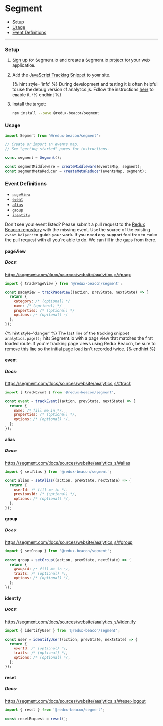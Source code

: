 # Segment

* [Setup](#setup)
* [Usage](#usage)
* [Event Definitions](#event-definitions)

----

### Setup

1. [Sign up](https://segment.com/signup) for Segment.io and create a Segment.io project for your web application.

2. Add the
   [JavaScript Tracking Snippet](https://segment.com/docs/sources/website/analytics.js/quickstart/)
   to your site.

    {% hint style='info' %}
    During development and testing it is often helpful to use the debug
    version of analytics.js. Follow the instructions
    [here](https://segment.com/docs/sources/website/analytics.js/#debug)
    to enable it.
    {% endhint %}

3. Install the target:

    ```bash
    npm install --save @redux-beacon/segment
    ```

### Usage

```js
import Segment from '@redux-beacon/segment';

// Create or import an events map.
// See "getting started" pages for instructions.

const segment = Segment();

const segmentMiddleware = createMiddleware(eventsMap, segment);
const segmentMetaReducer = createMetaReducer(eventsMap, segment);
```

### Event Definitions

* [`pageView`](#pageview)
* [`event`](#event)
* [`alias`](#alias)
* [`group`](#group)
* [`identify`](#identify)

Don't see your event listed? Please submit a pull request to
the [Redux Beacon repository](https://github.com/rangle/redux-beacon) with the
missing event. Use the source of the existing `event-helpers` to guide your
work. If you need any support feel free to make the pull request with all you're
able to do. We can fill in the gaps from there.

#### pageView
##### Docs:
https://segment.com/docs/sources/website/analytics.js/#page

```js
import { trackPageView } from '@redux-beacon/segment';

const pageView = trackPageView((action, prevState, nextState) => {
  return {
    category: /* (optional) */
    name: /* (optional) */
    properties: /* (optional) */
    options: /* (optional) */
  };
});
```

{% hint style='danger' %}
The last line of the tracking snippet `analytics.page();` hits Segment.io
with a page view that matches the first loaded route. If you're tracking
page views using Redux Beacon, be sure to remove this line so the initial
page load isn't recorded twice.
{% endhint %}

#### event
##### Docs:
https://segment.com/docs/sources/website/analytics.js/#track

```js
import { trackEvent } from '@redux-beacon/segment';

const event = trackEvent((action, prevState, nextState) => {
  return {
    name: /* fill me in */,
    properties: /* (optional) */,
    options: /* (optional) */,
  };
});
```



#### alias
##### Docs:
https://segment.com/docs/sources/website/analytics.js/#alias

```js
import { setAlias } from '@redux-beacon/segment';

const alias = setAlias((action, prevState, nextState) => {
  return {
    userId: /* fill me in */,
    previousId: /* (optional) */,
    options: /* (optional) */,
  };
});
```



#### group
##### Docs:
https://segment.com/docs/sources/website/analytics.js/#group

```js
import { setGroup } from '@redux-beacon/segment';

const group = setGroup((action, prevState, nextState) => {
  return {
    groupId: /* fill me in */,
    traits: /* (optional) */,
    options: /* (optional) */,
  };
});
```



#### identify
##### Docs:
https://segment.com/docs/sources/website/analytics.js/#identify

```js
import { identifyUser } from '@redux-beacon/segment';

const user = identifyUser((action, prevState, nextState) => {
  return {
    userId: /* (optional) */,
    traits: /* (optional) */,
    options: /* (optional) */,
  };
});
```



#### reset
##### Docs:
https://segment.com/docs/sources/website/analytics.js/#reset-logout

```js
import { reset } from '@redux-beacon/segment';

const resetRequest = reset();
```
